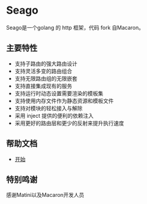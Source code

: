 # Seago
<!--[![Build Status](https://drone.io/github.com/seago/seago/status.png?time=123456790)](https://drone.io/github.com/seago/seago/latest)-->

Seago是一个golang 的 http 框架，代码 fork 自Macaron。

## 主要特性

* 支持子路由的强大路由设计
* 支持灵活多变的路由组合
* 支持无限路由组的无限嵌套
* 支持直接集成现有的服务
* 支持运行时动态设置需要渲染的模板集
* 支持使用内存文件作为静态资源和模板文件
* 支持对模块的轻松接入与解除
* 采用 inject 提供的便利的依赖注入
* 采用更好的路由层和更少的反射来提升执行速度

## 帮助文档
* [开始](/docs/zh-CN/start.md)


## 特别鸣谢

感谢Matini以及Macaron开发人员